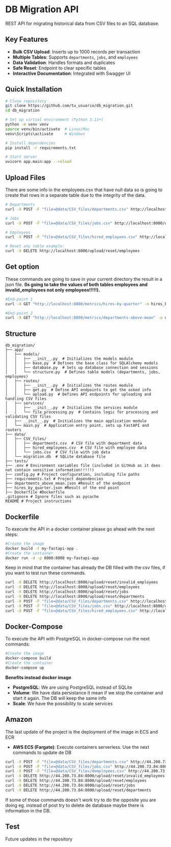 # DB Migration API

REST API for migrating historical data from CSV files to an SQL database.


## Key Features
- **Bulk CSV Upload**: Inserts up to 1000 records per transaction  
- **Multiple Tables**: Supports `departments`, `jobs`, and `employees`  
- **Data Validation**: Handles formats and duplicates  
- **Safe Reset**: Endpoint to clear specific tables  
- **Interactive Documentation**: Integrated with Swagger UI  

## Quick Installation

```bash
# Clone repository
git clone https://github.com/tu_usuario/db_migration.git
cd db_migration

# Set up virtual environment (Python 3.11+)
python -m venv venv
source venv/bin/activate  # Linux/Mac
venv\Scripts\activate     # Windows

# Install dependencies
pip install -r requirements.txt

# Start server
uvicorn app.main:app --reload
```

## Upload Files

There are some info in the employees.csv that have null data so is going to create that rows in a separate table due to the integrity of the data.

```bash
# Departments
curl -X POST -F "file=@data/CSV_files/departments.csv" http://localhost:8000/upload/csv/departments

# Jobs
curl -X POST -F "file=@data/CSV_files/jobs.csv" http://localhost:8000/upload/csv/jobs

# Employees
curl -X POST -F "file=@data/CSV_files/hired_employees.csv" http://localhost:8000/upload/csv/employees

# Reset any table example:
curl -X DELETE http://localhost:8000/upload/reset/employees
```

## Get option
These commands are going to save in your current directory the result in a json file.
**(Is going to take the values of both tables employees and invalid_employees not only employees!!!!!).**

```bash
#End-point 1 
curl -X GET "http://localhost:8000/metrics/hires-by-quarter" -o hires_by_quarter.json

#End-point 2
curl -X GET "http://localhost:8000/metrics/departments-above-mean" -o departments_above_mean.json

```

## Structure
```
db_migration/
├── app/
│   ├── models/
│   │   ├── __init__.py  # Initializes the models module
│   │   ├── base.py  # Defines the base class for SQLAlchemy models
│   │   ├── database.py  # Sets up database connection and sessions
│   │   └── structure.py  # Defines table models (departments, jobs, employees)
│   ├── routes/
│   │   ├── __init__.py  # Initializes the routes module
│   │   ├── get.py  # Define API endpoints to get the asked info
│   │   └── upload.py  # Defines API endpoints for uploading and handling CSV files
│   ├── services/
│   │   ├── __init__.py  # Initializes the services module
│   │   └── file_processing.py  # Contains logic for processing and validating CSV files
│   ├── __init__.py  # Initializes the main application module
│   └── main.py  # Application entry point, sets up FastAPI and routers
├── data/
│   ├── CSV_files/
│   │   ├── departments.csv  # CSV file with department data
│   │   ├── hired_employees.csv  # CSV file with employee data
│   │   └── jobs.csv  # CSV file with job data
│   └── migration.db  # SQLite database file
├── tests/
├── .env # Environment variables file (included in GitHub as it does not contain sensitive information!!!!!)
├── config.py # Project configuration, including file paths
├── requirements.txt # Project dependencies
├── departments_above_mean.json #Result of the endpoint
├── hires_by_quarter.json #Result of the end point
├── Dockerfile #Dockerfile
.gitignore # Ignore files such as pycache
README # Project instructions
```

## Dockerfile
To execute the API in a docker container please go ahead with the next steps:
```bash
#Create the image
docker build -t my-fastapi-app .
#Create the container
docker run -d -p 8000:8000 my-fastapi-app
```
Keep in mind that the container has already the DB filled with the csv files, if you want to test run these commands.
```bash
curl -X DELETE http://localhost:8000/upload/reset/invalid_employees  
curl -X DELETE http://localhost:8000/upload/reset/employees  
curl -X DELETE http://localhost:8000/upload/reset/jobs  
curl -X DELETE http://localhost:8000/upload/reset/departments 
curl -X POST -F "file=@data/CSV_files/departments.csv" http://localhost:8000/upload/csv/departments
curl -X POST -F "file=@data/CSV_files/jobs.csv" http://localhost:8000/upload/csv/jobs
curl -X POST -F "file=@data/CSV_files/hired_employees.csv" http://localhost:8000/upload/csv/employees
```

## Docker-Compose
To execute the API with PostgreSQL in docker-compose run the next commands:
```bash
#Create the image
docker-compose build
#Create the container
docker-compose up
```
**Benefits instead docker image**
- **PostgreSQL**: We are using PostgreSQL instead of SQLite 
- **Volume**: We have data persistance it mean if we stop the container and start it again. The DB will keep the same info  
- **Scale**: We have the possibility to scale services

## Amazon
The last update of the project is the deployment of the image in ECS and ECR

- **AWS ECS (Fargate)**: Execute containers serverless.
Use the next commands to update de DB
```bash
curl -X POST -F "file=@data/CSV_files/departments.csv" http://44.200.73.84:8000/upload/csv/departments
curl -X POST -F "file=@data/CSV_files/jobs.csv" http://44.200.73.84:8000/upload/csv/jobs
curl -X POST -F "file=@data/CSV_files/demployees.csv" http://44.200.73.84:8000/upload/csv/employees
curl -X DELETE http://44.200.73.84:8000/upload/reset/invalid_employees  
curl -X DELETE http://44.200.73.84:8000/upload/reset/employees  
curl -X DELETE http://44.200.73.84:8000/upload/reset/jobs  
curl -X DELETE http://44.200.73.84:8000/upload/reset/departments 
```
If some of those commands doesn't work try to do the opposite you are doing eg. instead of post try to delete de database maybe there is information in the DB.


## Test
Future updates in the repository